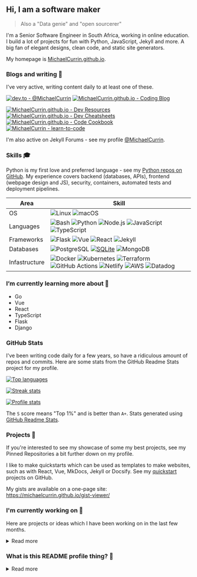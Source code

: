 ## Hi, I am a software maker
> Also a "Data genie" and "open sourcerer"

I'm a Senior Software Engineer in South Africa, working in online education. I build a lot of projects for fun with Python, JavaScript, Jekyll and more. A big fan of elegant designs, clean code, and static site generators.

My homepage is [MichaelCurrin.github.io](https://michaelcurrin.github.io/).


### Blogs and writing 📜 

I've very active, writing content daily to at least one of these.

[![dev.to - @MichaelCurrin](https://img.shields.io/static/v1?label=dev.to&message=%40MichaelCurrin&color=2bbc8a&logo=dev.to&logoColor=white)](https://dev.to/michaelcurrin)
[![MichaelCurrin.github.io - Coding Blog](https://img.shields.io/badge/MichaelCurrin.github.io-Coding_Blog-2bbc8a)](https://michaelcurrin.github.io/coding-blog/)

[![MichaelCurrin.github.io - Dev Resources](https://img.shields.io/badge/MichaelCurrin.github.io-Dev_Resources-2bbc8a)](https://michaelcurrin.github.io/dev-resources/)
[![MichaelCurrin.github.io - Dev Cheatsheets](https://img.shields.io/badge/MichaelCurrin.github.io-Dev_Cheatsheets-2bbc8a)](https://michaelcurrin.github.io/dev-cheatsheets/)
[![MichaelCurrin.github.io - Code Cookbook](https://img.shields.io/badge/MichaelCurrin.github.io-Code_Cookbook-2bbc8a)](https://michaelcurrin.github.io/code-cookbook/)
[![MichaelCurrin - learn-to-code](https://img.shields.io/static/v1?label=MichaelCurrin&message=learn-to-code&color=2bbc8a&logo=github)](https://github.com/MichaelCurrin/learn-to-code)

I'm also active on Jekyll Forums - see my profile [@MichaelCurrin](https://talk.jekyllrb.com/u/michaelcurrin/).


### Skills 🎓

Python is my first love and preferred language - see my [Python repos on GitHub](https://github.com/MichaelCurrin?tab=repositories&q=&type=&language=python). My experience covers backend (databases, APIs), frontend (webpage design and JS), security, containers, automated tests and deployment pipelines.

| Area | Skill |
|--- | --- |
|OS | ![Linux](https://img.shields.io/badge/OS-Linux-2bbc8a?logo=linux&logoColor=white) ![macOS](https://img.shields.io/badge/OS-macOS-2bbc8a?logo=apple&logoColor=white) |
| Languages | ![Bash](https://img.shields.io/badge/Code-Bash-2bbc8a?logo=gnu-bash&logoColor=white) ![Python](https://img.shields.io/badge/Code-Python-2bbc8a?logo=python&logoColor=white) ![Node.js](https://img.shields.io/badge/Code-Node.js-2bbc8a?logo=node.js&logoColor=white) ![JavaScript](https://img.shields.io/badge/Code-JavaScript-2bbc8a?logo=javascript&logoColor=white) ![TypeScript](https://img.shields.io/badge/Code-TypeScript-2bbc8a?logo=typescript&logoColor=white) |
| Frameworks | ![Flask](https://img.shields.io/badge/Code-Flask-2bbc8a?logo=flask&logoColor=white) ![Vue](https://img.shields.io/badge/Code-Vue-2bbc8a?logo=vue.js&logoColor=white) ![React](https://img.shields.io/badge/Code-React-2bbc8a?logo=react&logoColor=white) ![Jekyll](https://img.shields.io/badge/Code-Jekyll-2bbc8a?logo=jekyll&logoColor=white) |
| Databases | ![PostgreSQL](https://img.shields.io/badge/DB-PostgreSQL-2bbc8a?logo=postgresql&logoColor=white) [![ SQLite](https://img.shields.io/badge/DB-SQLite-2bbc8a?logo=sqlite&logoColor=white)](https://www.sqlite.org/index.html) ![MongoDB](https://img.shields.io/badge/DB-MongoDB-2bbc8a?logo=mongodb&logoColor=white) |
| Infastructure | ![Docker](https://img.shields.io/badge/Tools-Docker-2bbc8a?logo=docker&logoColor=white) ![Kubernetes](https://img.shields.io/badge/Tools-Kubernetes-2bbc8a?logo=kubernetes&logoColor=white) ![Terraform](https://img.shields.io/badge/Tools-Terraform-2bbc8a?logo=terraform&logoColor=white) ![GitHub Actions](https://img.shields.io/badge/Tools-GitHub_Actions-2bbc8a?logo=github-actions&logoColor=white) ![Netlify](https://img.shields.io/badge/Tools-Netlify-2bbc8a?logo=netlify&logoColor=white) ![AWS](https://img.shields.io/badge/Tools-AWS-2bbc8a?logo=amazon-aws&logoColor=white) ![Datadog](https://img.shields.io/badge/Tools-Datadog-2bbc8a?logo=datadog&logoColor=white) |


### I’m currently learning more about 🌱

- Go
- Vue
- React
- TypeScript
- Flask
- Django


### GitHub Stats

I've been writing code daily for a few years, so have a ridiculous amount of repos and commits. Here are some stats from the GitHub Readme Stats project for my profile.

<a href="https://github.com/MichaelCurrin">

<img src="https://github-readme-stats.vercel.app/api/top-langs/?username=MichaelCurrin&title_color=ffffff&text_color=c9cacc&icon_color=2bbc8a&bg_color=1d1f21"
    title="Top languages" alt="Top languages" />

<img src="https://github-readme-streak-stats.herokuapp.com/?user=michaelcurrin" title="Streak stats" alt="Streak stats" />

<img src="https://github-readme-stats.vercel.app/api?username=MichaelCurrin&show_icons=true&title_color=ffffff&text_color=c9cacc&icon_color=2bbc8a&bg_color=1d1f21"
    title="Profile stats" alt="Profile stats" />

</a>

The `S` score means "Top 1%" and is better than `A+`. Stats generated using [GitHub Readme Stats](https://github.com/anuraghazra/github-readme-stats).


### Projects 💼

If you're interested to see my showcase of some my best projects, see my Pinned Repositories a bit further down on my profile.

I like to make quickstarts which can be used as templates to make websites, such as with React, Vue, MkDocs, Jekyll or Docsify. See my [quickstart](https://github.com/MichaelCurrin?tab=repositories&q=quickstart&type=&language=) projects on GitHub.

My gists are available on a one-page site: https://michaelcurrin.github.io/gist-viewer/

### I'm currently working on 🔭 

Here are projects or ideas which I have been working on in the last few months.

<details>
<summary>Read more</summary>

- Always writing and improving on [Dev Cheatsheets](https://github.com/MichaelCurrin/dev-cheatsheets/) and [Code Cookbook](https://github.com/MichaelCurrin/code-cookbook)
- Writing more and better blog posts
- Improving my [Badge generator](https://github.com/MichaelCurrin/badge-generator) project.
- Icons
     - How can I use this in my website projects? As external source but also I can download the icons I care about as a central reference https://simpleicons.org/ Add it to my cheatsheats - including color for eahc
     - Compare with GH Topic icons which are more detailed. [repo](https://github.com/github/explore/tree/master/topics)
     - Maybe make a generator which can generate both.
- Better Jekyll sites and designing websites
- Make a [Self-updating README](https://simonwillison.net/2020/Jul/10/self-updating-profile-readme/) - based on [github.com/simonw/simonw](https://github.com/simonw/simonw)
- How can I use GitHub projects to manage my projects at a high-level or just bookmark repos and gists there? Rather than maintaining a list.

</details>


### What is this README profile thing? 🤔

<details>
<summary>Read more</summary>
     
This page you are reading is a profile readme. Around July 2020, GitHub made this a public feature.

To make one, create a repo named after your username (matching case exactly) and create a `README.md` file in it. Then go to your GitHub profile and you'll see your README appear there ✨.

- [MichaelCurrin/MichaelCurrin](https://github.com/MichaelCurrin/MichaelCurrin/) repo where this README lives
- GitHub topic: [profile-readme](https://github.com/topics/profile-readme)
- Tutorial: [How To Create A GitHub Profile README](https://www.aboutmonica.com/blog/how-to-create-a-github-profile-readme)

</details>
